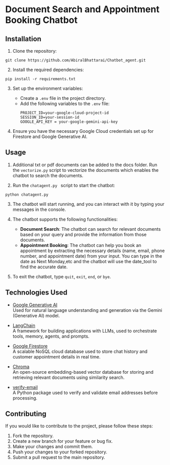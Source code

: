 # Document Search and Appointment Booking Chatbot

## Installation

1. Clone the repository:
```
git clone https://github.com/AbiralBhattarai/Chatbot_agent.git
```

2. Install the required dependencies:
```
pip install -r requirements.txt
```

3. Set up the environment variables:
   - Create a `.env` file in the project directory.
   - Add the following variables to the `.env` file:
     ```
     PROJECT_ID=your-google-cloud-project-id
     SESSION_ID=your-session-id
     GOOGLE_API_KEY = your-google-gemini-api-key
     ```

4. Ensure you have the necessary Google Cloud credentials set up for Firestore and Google Generative AI.

## Usage
1. Additional txt or pdf documents can be added to the docs folder. Run the `vectorize.py` script to vectorize the documents which enables the chatbot to search the documents.

2. Run the `chatagent.py ` script to start the chatbot:
```
python chatagent.py
```

3. The chatbot will start running, and you can interact with it by typing your messages in the console.

4. The chatbot supports the following functionalities:
   - **Document Search**: The chatbot can search for relevant documents based on your query and provide the information from those documents.
   - **Appointment Booking**: The chatbot can help you book an appointment by extracting the necessary details (name, email, phone number, and appointment date) from your input. You can type in the date as Next Monday,etc and the chatbot will use the date_tool to find the accurate date.

5. To exit the chatbot, type `quit`, `exit`, `end`, or `bye`.

## Technologies Used

- [Google Generative AI](https://ai.google.dev/)  
  Used for natural language understanding and generation via the Gemini (Generative AI) model.

- [LangChain](https://docs.langchain.com/)  
  A framework for building applications with LLMs, used to orchestrate tools, memory, agents, and prompts.

- [Google Firestore](https://firebase.google.com/docs/firestore)  
  A scalable NoSQL cloud database used to store chat history and customer appointment details in real time.

- [Chroma](https://docs.trychroma.com/)  
  An open-source embedding-based vector database for storing and retrieving relevant documents using similarity search.

- [verify-email](https://pypi.org/project/verify-email/)  
  A Python package used to verify and validate email addresses before processing.


## Contributing

If you would like to contribute to the project, please follow these steps:

1. Fork the repository.
2. Create a new branch for your feature or bug fix.
3. Make your changes and commit them.
4. Push your changes to your forked repository.
5. Submit a pull request to the main repository.

